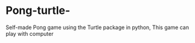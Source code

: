 # Pong-turtle-
Self-made Pong game using the Turtle package in python, This game can play with computer
